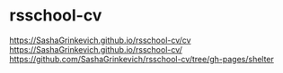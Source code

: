 # rsschool-cv
https://SashaGrinkevich.github.io/rsschool-cv/cv
https://SashaGrinkevich.github.io/rsschool-cv/
https://github.com/SashaGrinkevich/rsschool-cv/tree/gh-pages/shelter
